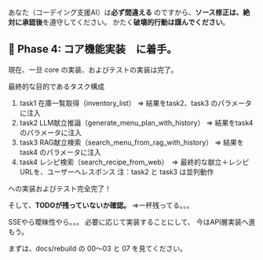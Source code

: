 あなた（コーデイング支援AI）は**必ず間違える** のですから、**ソース修正は、絶対に承認後**を遵守してください。
かたく**破壊的行動は謹んでください**。

## 🔧 Phase 4: コア機能実装　に着手。

現在、一旦 core の実装、およびテストの実装は完了。

最終的な目的であるタスク構成

1. task1 在庫一覧取得（inventory_list） ⇒ 結果をtask2、task3 のパラメータに注入
2. task2 LLM献立推論（generate_menu_plan_with_history） ⇒ 結果をtask4 のパラメータに注入
3. task3 RAG献立検索（search_menu_from_rag_with_history） ⇒ 結果をtask4 のパラメータに注入
4. task4 レシピ検索（search_recipe_from_web）　⇒ 最終的な献立＋レシピURLを、ユーザーへレスポンス
注：task2 と task3 は並列動作

への実装およびテスト完全完了！

そして、**TODOが残っていないか確認。**
⇒一杯残ってる。。。

SSEやら曖昧性やら。。。
必要に応じて実装することにして、
今はAPI層実装へ進もう。

まずは、docs/rebuild の 00～03 と 07 を見てください。